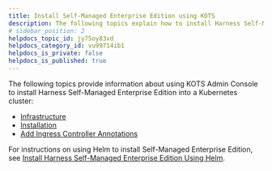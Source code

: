 ```yaml
---
title: Install Self-Managed Enterprise Edition using KOTS
description: The following topics explain how to install Harness Self-Managed Enterprise Edition using KOTS Admin Console.
# sidebar_position: 2
helpdocs_topic_id: jy75oy83vd
helpdocs_category_id: vu99714ib1
helpdocs_is_private: false
helpdocs_is_published: true
---
```


The following topics provide information about using KOTS Admin Console to install Harness Self-Managed Enterprise Edition into a Kubernetes cluster:

* [Infrastructure](kubernetes-cluster-on-prem-infrastructure-requirements.md)
* [Installation](kubernetes-cluster-on-prem-kubernetes-cluster-setup.md)
* [Add Ingress Controller Annotations](kubernetes-cluster-self-managed-add-ingress-controller-service-annotations.md)

For instructions on using Helm to install Self-Managed Enterprise Edition, see [Install Harness Self-Managed Enterprise Edition Using Helm](https://docs.harness.io/article/gqoqinkhck).

